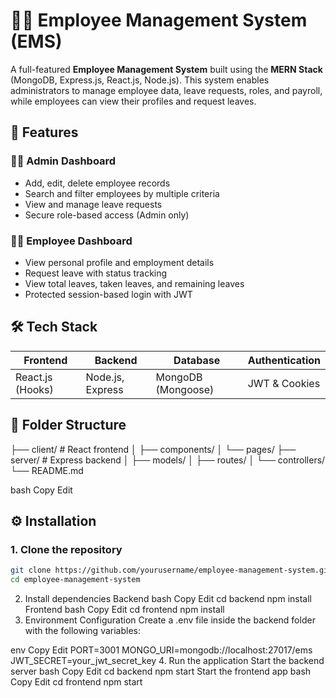 # 🧑‍💼 Employee Management System (EMS)

A full-featured **Employee Management System** built using the **MERN Stack** (MongoDB, Express.js, React.js, Node.js). This system enables administrators to manage employee data, leave requests, roles, and payroll, while employees can view their profiles and request leaves.

## 🚀 Features

### 👨‍💼 Admin Dashboard
- Add, edit, delete employee records
- Search and filter employees by multiple criteria
- View and manage leave requests
- Secure role-based access (Admin only)

### 👨‍💻 Employee Dashboard
- View personal profile and employment details
- Request leave with status tracking
- View total leaves, taken leaves, and remaining leaves
- Protected session-based login with JWT

## 🛠️ Tech Stack

| Frontend        | Backend         | Database        | Authentication |
|-----------------|------------------|------------------|------------------|
| React.js (Hooks) | Node.js, Express | MongoDB (Mongoose) | JWT & Cookies |

## 📁 Folder Structure

├── client/ # React frontend
│ ├── components/
│ └── pages/
├── server/ # Express backend
│ ├── models/
│ ├── routes/
│ └── controllers/
└── README.md

bash
Copy
Edit

## ⚙️ Installation

### 1. Clone the repository
```bash
git clone https://github.com/yourusername/employee-management-system.git
cd employee-management-system
```
2. Install dependencies
Backend
bash
Copy
Edit
cd backend
npm install
Frontend
bash
Copy
Edit
cd frontend
npm install
3. Environment Configuration
Create a .env file inside the backend folder with the following variables:

env
Copy
Edit
PORT=3001
MONGO_URI=mongodb://localhost:27017/ems
JWT_SECRET=your_jwt_secret_key
4. Run the application
Start the backend server
bash
Copy
Edit
cd backend
npm start
Start the frontend app
bash
Copy
Edit
cd frontend
npm start

